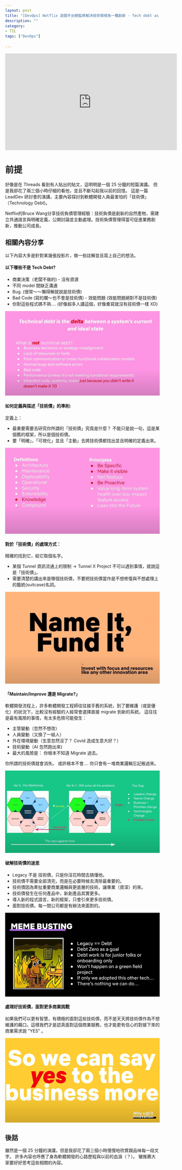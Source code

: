 ```yaml
---
layout: post
title: "[DevOps] Netflix 遊戲平台總監將解決技術債視為一種創新 - Tech debt as innovation by Bruce Wang"
description: ""
category: 
- TIL
tags: ["DevOps"]

---
```


<iframe width="560" height="315" src="https://www.youtube.com/embed/0NnAtoZoqPY?si=NYP5b-LQOn8XFhKQ" title="YouTube video player" frameborder="0" allow="accelerometer; autoplay; clipboard-write; encrypted-media; gyroscope; picture-in-picture; web-share" referrerpolicy="strict-origin-when-cross-origin" allowfullscreen></iframe>

# 前提

好像是在 Threads 看到有人貼出的貼文，這明明是一個 25 分鐘的短篇演講。 但是我卻花了兩三個小時仔細的看他，並且不斷勾起我以前的回憶。 這是一篇 LeadDev 研討會的演講，主要內容探討到軟體開發人員最害怕的「技術債」（Technology Debt)。

Netflix的Bruce Wang分享技術負債管理經驗：技術負債是創新的自然產物，需建立共通語言與明確定義，公開討論並主動處理。技術負債管理得當可促進業務創新，推動公司成長。

## 相關內容分享

以下內容大多是針對某幾張投影片，做一些註解並且寫上自己的想法。

#### 以下哪些不是 Tech Debt? 

- 商業決策（老闆不做的) - 沒有資源 
- 不同 model 間缺乏溝通 
- Bug. (很常～～懶得解就說是技術債) 
- Bad Code (寫的爛～也不會是技術債) - 效能問題 (效能問題絕對不是技術債) 
-  你對這些程式碼不熟.... (好像超多人講這個，好像重寫就沒有技術債一樣 XD)

![image-20250610224541232](../images/image-20250610224541232.png)



#### 如何定義與描述「技術債」的準則: 

定義上： 

- 最重要需要去研究你所謂的「技術債」究竟是什麼？ 不能只是說一句，這是某個舊的框架，所以是個技術債。 
- 要「明確」，「可視化」並且「主動」去將技術債都找出並且明確的定義出來。

![image-20250610224523232](../images/image-20250610224523232.png)



#### 對於「技術債」的處理方式： 

精確的找到它，給它取個名字。  

- 某個 Tunnel 資訊流通上的限制 -> Tunnel X Project 不可以遇到事情，就說這是「技術債」。
- 需要清楚的講出來是哪個技術債，不要把技術債當作是不想修復與不想處理上的籠統(suitcase)名詞。

![image-20250610224459656](../images/image-20250610224459656.png)





#### 「Maintain/Improve 還是 Migrate?」 

軟體開發流程上，許多軟體開發工程師往往接手舊的系統，到了要維護（或是優化）的狀況下，比較沒有經驗的人經常會選擇直接 migrate 到新的系統。 這往往是最有風險的事情，有太多危險可能發生： 

- 主管變動（忽然不想改） 
- 人員變動（又換了一組人） 
- 外在環境變動（生意忽然沒了？ Covid 造成生意大好？） 
- 技術變動（AI 忽然跑出來) 
- 最大的風險是： 你根本不知道 Migrate 過去。

你所謂的技術債就會消失。 或許根本不會.... 你只會有一堆商業邏輯忘記搬過來。 

![image-20250610224439613](../images/image-20250610224439613.png)



#### 破解技術債的迷思

- Legacy 不是 技術債，只是你沒花時間去搞懂他。
- 技術債不需要全部清完，而是在必要時候去清除最重要的。
- 技術債因為牽扯重要商業邏輯與更底層的技術，讓專業（資深）的來。
- 技術債發生在任何產品中，新創產品其實更多。
- 導入新的程式語言，新的框架，只會引來更多技術債。
- 面對技術債，每一間公司都是有辦法來面對的。

![image-20250610223511187](../images/image-20250610223511187.png)

#### 處理好技術債，面對更多商業挑戰

如果我們可以更有智慧，有積極的面對這些技術債，而不是天天將技術債作為不想維護的藉口。這樣我們才是認真面對這個商業服務，也才能更有信心的對接下來的商業需求說 "YES" 。



![image-20250610224033292](../images/image-20250610224033292.png)

## 後話

雖然是一個 25 分鐘的演講，但是我卻花了兩三個小時慢慢地欣賞跟品味每一段文字。 許多內容也呼應了身為軟體開發的心路歷程與以前的血淚（？）。 蠻推薦大家要好好思考這些相關的內容。
